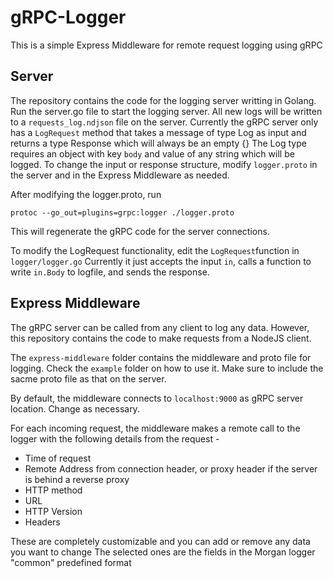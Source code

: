 # gRPC-Logger

This is a simple Express Middleware for remote request logging using gRPC

## Server

The repository contains the code for the logging server writting in Golang. Run the server.go file to start the logging server. All new logs will be written to a `requests_log.ndjson` file on the server. Currently the gRPC server only has a `LogRequest` method that takes a message of type Log as input and returns a type Response which will always be an empty {}
The Log type requires an object with key `body` and value of any string which will be logged.
To change the input or response structure, modify `logger.proto` in the server and in the Express Middleware as needed.

After modifying the logger.proto, run

``` shell
protoc --go_out=plugins=grpc:logger ./logger.proto
```

This will regenerate the gRPC code for the server connections.

To modify the LogRequest functionality, edit the `LogRequest`function in `logger/logger.go`
Currently it just accepts the input `in`, calls a function to write `in.Body` to logfile, and sends the response.

## Express Middleware

The gRPC server can be called from any client to log any data. However, this repository contains the code to make requests from a NodeJS client.

The `express-middleware` folder contains the middleware and proto file for logging. Check the `example` folder on how to use it. Make sure to include the sacme proto file as that on the server.

By default, the middleware connects to `localhost:9000` as gRPC server location. Change as necessary.

For each incoming request, the middleware makes a remote call to the logger with the following details from the request -

- Time of request
- Remote Address from connection header, or proxy header if the server is behind a reverse proxy
- HTTP method
- URL
- HTTP Version
- Headers

These are completely customizable and you can add or remove any data you want to change
The selected ones are the fields in the Morgan logger "common" predefined format
